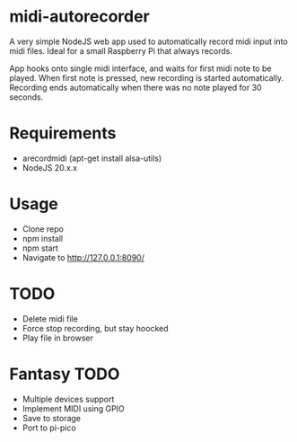 # midi-autorecorder
A very simple NodeJS web app used to automatically record midi input into midi files. Ideal for a small Raspberry Pi that always records.

App hooks onto single midi interface, and waits for first midi note to be played.
When first note is pressed, new recording is started automatically.
Recording ends automatically when there was no note played for 30 seconds.

# Requirements
- arecordmidi (apt-get install alsa-utils)
- NodeJS 20.x.x

# Usage
- Clone repo
- npm install
- npm start
- Navigate to http://127.0.0.1:8090/


# TODO
 - Delete midi file
 - Force stop recording, but stay hoocked
 - Play file in browser

# Fantasy TODO
 - Multiple devices support
 - Implement MIDI using GPIO
 - Save to storage
 - Port to pi-pico
